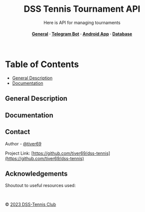 <div align="center">
  <!--<img src="assets/logo.png" alt="logo" width="200" height="auto" />-->
  <h1>DSS Tennis Tournament API</h1>
  <p>
    Here is API for managing tournaments 
  </p>   
<h4>
    <a href="https://github.com/tiver69/dss-tennis/tree/dev">General</a>
  <span> · </span>
    <a href="https://github.com/tiver69/dss-tennis/tree/dev/bot">Telegram Bot</a>
  <span> · </span>
    <a href="">Android App</a>
  <span> · </span>
    <a href="https://github.com/tiver69/dss-tennis/tree/dev/database">Database</a>
</h4>
</div>
<br />

<!-- Table of Contents -->
# Table of Contents

- [General Description](#general-description)
- [Documentation](#documentation)


<!-- #################### About the Project #################### -->
## General Description


<!-- #################### API #################### -->
## Documentation


<!-- #################### Contact #################### -->
## Contact

Author - [@tiver69](https://www.linkedin.com/in/oleksandra-kibko-477997170/)

Project Link: [https://github.com/tiver69/dss-tennis](https://github.com/tiver69/dss-tennis)


<!-- #################### Acknowledgments #################### -->
## Acknowledgements

Shoutout to useful resources used:

<br />

© [2023 DSS-Tennis Club](http://dss-tennis.com.ua/)

